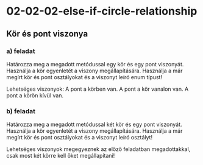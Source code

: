 #  02-02-02-else-if-circle-relationship
## Kör és pont viszonya
### a) feladat
Határozza meg a megadott metódussal egy kör és egy pont viszonyát. Használja a kör egyenletét a viszony megállapítására. Használja a már megírt kör és pont osztályokat és a viszonyt leíró enum típust!


Lehetséges viszonyok: A pont a körben van. A pont a kör vanalon van. A pont a körön kívül van.

### b) feladat
Határozza meg a megadott metódussal két kör és egy pont viszonyát. Használja a kör egyenletét a viszony megállapítására. Használja a már megírt kör és pont osztályokat és a viszonyt leíró osztályt!


Lehetséges viszonyok megegyeznek az előző feladatban megadottakkal, csak most két körre kell őket megállapítani!

